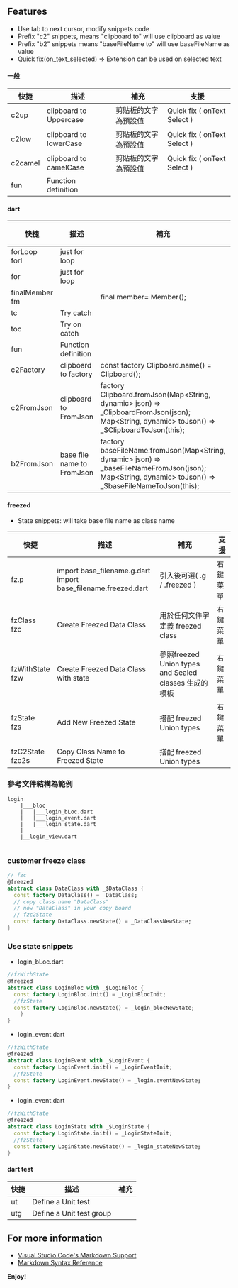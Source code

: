 ## Features

* Use tab to next cursor, modify snippets code
* Prefix "c2" snippets, means "clipboard to" will use clipboard as value
* Prefix "b2" snippets means "baseFileName to" will use baseFileName as value
* Quick fix(on_text_selected) => Extension can be used on selected text 

#### 一般

|  快捷   |  描述  | 補充| 支援|
|  ----  | ----  |------|-----|
| c2up     | clipboard to Uppercase|剪貼板的文字為預設值  |Quick fix ( onText Select )|
| c2low    | clipboard to lowerCase|剪貼板的文字為預設值  |Quick fix ( onText Select )|
| c2camel  | clipboard to camelCase|剪貼板的文字為預設值  |Quick fix ( onText Select )|
| fun      | Function definition ||

#### dart 

|  快捷   |  描述  | 補充| 支援|
|  ----  | ----  |------|-----|
| forLoop<br>forl  | just for loop   |||
| for    | just for loop   ||
| finalMember<br>fm     | |final member= Member(); |
| tc     | Try catch||
| toc    | Try on catch||
| fun    |  Function definition ||
| c2Factory  | clipboard to factory | const factory Clipboard.name() = Clipboard(); |
| c2FromJson   | clipboard to FromJson |  factory Clipboard.fromJson(Map<String, dynamic> json) => _ClipboardFromJson(json); <br>  Map<String, dynamic> toJson() => _$ClipboardToJson(this); |
| b2FromJson   | base file name to FromJson |factory baseFileName.fromJson(Map<String, dynamic> json) => _baseFileNameFromJson(json); <br> Map<String, dynamic> toJson() => _$baseFileNameToJson(this); |右鍵菜單|

#### freezed 

* State  snippets: will take base file name as class name 

|  快捷   |  描述  | 補充|支援|
|  ----  | ----  |------|------|
| fz.p     |import base_filename.g.dart<br>import base_filename.freezed.dart<br>  |引入後可選( .g / .freezed )|右鍵菜單 |
| fzClass<br>fzc     | Create Freezed Data Class  | 用於任何文件字定義 freezed class |右鍵菜單 |
| fzWithState<br>fzw     |Create Freezed Data Class with state  |參照freezed Union types and Sealed classes 生成的模板<br>|右鍵菜單 |
| fzState<br>fzs    | Add New Freezed State | 搭配 freezed Union types|右鍵菜單 |
| fzC2State<br>fzc2s    | Copy Class Name to Freezed State| 搭配 freezed Union types|

### 參考文件結構為範例

```
login
    |___bloc 
    |   |___login_bLoc.dart
    |   |___login_event.dart   
    |   |___login_state.dart
    |
    |__login_view.dart
    
```

### customer freeze class

```dart
// fzc
@freezed
abstract class DataClass with _$DataClass {
  const factory DataClass() = _DataClass;
  // copy class name "DataClass"
  // now "DataClass" in your copy board
  // fzc2State
  const factory DataClass.newState() = _DataClassNewState;
} 
```

### Use state snippets 

*  login_bLoc.dart

```dart
//fzWithState
@freezed
abstract class LoginBloc with _$LoginBloc {
  const factory LoginBloc.init() = _LoginBlocInit;
  //fzState
  const factory LoginBloc.newState() = _login_blocNewState;
    }
}   
```

*  login_event.dart

```dart
//fzWithState
@freezed
abstract class LoginEvent with _$LoginEvent {
  const factory LoginEvent.init() = _LoginEventInit;
  //fzState
  const factory LoginEvent.newState() = _login.eventNewState;
}

```

*  login_event.dart

```dart
//fzWithState
@freezed
abstract class LoginState with _$LoginState {
  const factory LoginState.init() = _LoginStateInit;
  //fzState
  const factory LoginState.newState() = _login_stateNewState;
}
```

#### dart test

|  快捷   |  描述  | 補充|
|  ----  | ----  |------|
| ut     | Define a Unit test||
| utg    | Define a Unit test group||

## For more information

* [Visual Studio Code's Markdown Support](http://code.visualstudio.com/docs/languages/markdown)
* [Markdown Syntax Reference](https://help.github.com/articles/markdown-basics/)

**Enjoy!**
